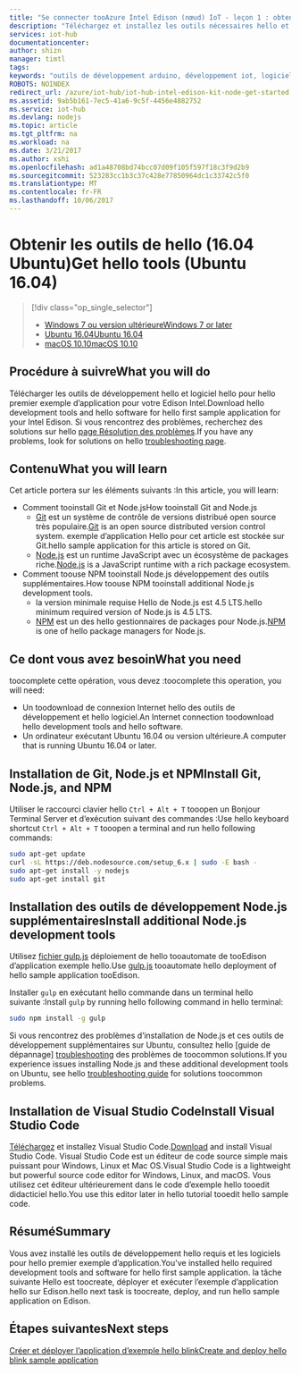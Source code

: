 ```yaml
---
title: "Se connecter tooAzure Intel Edison (nœud) IoT - leçon 1 : obtenir les outils (Ubuntu) | Documents Microsoft"
description: "Téléchargez et installez les outils nécessaires hello et des logiciels pour hello premier exemple d’application pour Edison sur Ubuntu."
services: iot-hub
documentationcenter: 
author: shizn
manager: timtl
tags: 
keywords: "outils de développement arduino, développement iot, logiciel iot, logiciel internet des objets, installer git sur ubuntu, installer node js ubuntu"
ROBOTS: NOINDEX
redirect_url: /azure/iot-hub/iot-hub-intel-edison-kit-node-get-started
ms.assetid: 9ab5b161-7ec5-41a6-9c5f-4456e4882752
ms.service: iot-hub
ms.devlang: nodejs
ms.topic: article
ms.tgt_pltfrm: na
ms.workload: na
ms.date: 3/21/2017
ms.author: xshi
ms.openlocfilehash: ad1a48708bd74bcc07d09f105f597f18c3f9d2b9
ms.sourcegitcommit: 523283cc1b3c37c428e77850964dc1c33742c5f0
ms.translationtype: MT
ms.contentlocale: fr-FR
ms.lasthandoff: 10/06/2017
---
```

# <a name="get-hello-tools-ubuntu-1604"></a><span data-ttu-id="1f4bb-104">Obtenir les outils de hello (16.04 Ubuntu)</span><span class="sxs-lookup"><span data-stu-id="1f4bb-104">Get hello tools (Ubuntu 16.04)</span></span>

> [!div class="op_single_selector"]
> * <span data-ttu-id="1f4bb-105">[Windows 7 ou version ultérieure][windows]</span><span class="sxs-lookup"><span data-stu-id="1f4bb-105">[Windows 7 or later][windows]</span></span>
> * <span data-ttu-id="1f4bb-106">[Ubuntu 16.04][ubuntu]</span><span class="sxs-lookup"><span data-stu-id="1f4bb-106">[Ubuntu 16.04][ubuntu]</span></span>
> * <span data-ttu-id="1f4bb-107">[macOS 10.10][macos]</span><span class="sxs-lookup"><span data-stu-id="1f4bb-107">[macOS 10.10][macos]</span></span>

## <a name="what-you-will-do"></a><span data-ttu-id="1f4bb-108">Procédure à suivre</span><span class="sxs-lookup"><span data-stu-id="1f4bb-108">What you will do</span></span>
<span data-ttu-id="1f4bb-109">Télécharger les outils de développement hello et logiciel hello pour hello premier exemple d’application pour votre Edison Intel.</span><span class="sxs-lookup"><span data-stu-id="1f4bb-109">Download hello development tools and hello software for hello first sample application for your Intel Edison.</span></span> <span data-ttu-id="1f4bb-110">Si vous rencontrez des problèmes, recherchez des solutions sur hello [page Résolution des problèmes][troubleshooting].</span><span class="sxs-lookup"><span data-stu-id="1f4bb-110">If you have any problems, look for solutions on hello [troubleshooting page][troubleshooting].</span></span>

## <a name="what-you-will-learn"></a><span data-ttu-id="1f4bb-111">Contenu</span><span class="sxs-lookup"><span data-stu-id="1f4bb-111">What you will learn</span></span>
<span data-ttu-id="1f4bb-112">Cet article portera sur les éléments suivants :</span><span class="sxs-lookup"><span data-stu-id="1f4bb-112">In this article, you will learn:</span></span>

* <span data-ttu-id="1f4bb-113">Comment tooinstall Git et Node.js</span><span class="sxs-lookup"><span data-stu-id="1f4bb-113">How tooinstall Git and Node.js</span></span>
  * <span data-ttu-id="1f4bb-114">[Git](https://git-scm.com) est un système de contrôle de versions distribué open source très populaire.</span><span class="sxs-lookup"><span data-stu-id="1f4bb-114">[Git](https://git-scm.com) is an open source distributed version control system.</span></span> <span data-ttu-id="1f4bb-115">exemple d’application Hello pour cet article est stockée sur Git.</span><span class="sxs-lookup"><span data-stu-id="1f4bb-115">hello sample application for this article is stored on Git.</span></span>
  * <span data-ttu-id="1f4bb-116">[Node.js](https://nodejs.org/en/) est un runtime JavaScript avec un écosystème de packages riche.</span><span class="sxs-lookup"><span data-stu-id="1f4bb-116">[Node.js](https://nodejs.org/en/) is a JavaScript runtime with a rich package ecosystem.</span></span>
* <span data-ttu-id="1f4bb-117">Comment toouse NPM tooinstall Node.js développement des outils supplémentaires.</span><span class="sxs-lookup"><span data-stu-id="1f4bb-117">How toouse NPM tooinstall additional Node.js development tools.</span></span>
  * <span data-ttu-id="1f4bb-118">la version minimale requise Hello de Node.js est 4.5 LTS.</span><span class="sxs-lookup"><span data-stu-id="1f4bb-118">hello minimum required version of Node.js is 4.5 LTS.</span></span>
  * <span data-ttu-id="1f4bb-119">[NPM](https://www.npmjs.com) est un des hello gestionnaires de packages pour Node.js.</span><span class="sxs-lookup"><span data-stu-id="1f4bb-119">[NPM](https://www.npmjs.com) is one of hello package managers for Node.js.</span></span>

## <a name="what-you-need"></a><span data-ttu-id="1f4bb-120">Ce dont vous avez besoin</span><span class="sxs-lookup"><span data-stu-id="1f4bb-120">What you need</span></span>
<span data-ttu-id="1f4bb-121">toocomplete cette opération, vous devez :</span><span class="sxs-lookup"><span data-stu-id="1f4bb-121">toocomplete this operation, you will need:</span></span>
* <span data-ttu-id="1f4bb-122">Un toodownload de connexion Internet hello des outils de développement et hello logiciel.</span><span class="sxs-lookup"><span data-stu-id="1f4bb-122">An Internet connection toodownload hello development tools and hello software.</span></span>
* <span data-ttu-id="1f4bb-123">Un ordinateur exécutant Ubuntu 16.04 ou version ultérieure.</span><span class="sxs-lookup"><span data-stu-id="1f4bb-123">A computer that is running Ubuntu 16.04 or later.</span></span>

## <a name="install-git-nodejs-and-npm"></a><span data-ttu-id="1f4bb-124">Installation de Git, Node.js et NPM</span><span class="sxs-lookup"><span data-stu-id="1f4bb-124">Install Git, Node.js, and NPM</span></span>
<span data-ttu-id="1f4bb-125">Utiliser le raccourci clavier hello `Ctrl + Alt + T` tooopen un Bonjour Terminal Server et d’exécution suivant des commandes :</span><span class="sxs-lookup"><span data-stu-id="1f4bb-125">Use hello keyboard shortcut `Ctrl + Alt + T` tooopen a terminal and run hello following commands:</span></span>

```bash
sudo apt-get update
curl -sL https://deb.nodesource.com/setup_6.x | sudo -E bash -
sudo apt-get install -y nodejs
sudo apt-get install git
```

## <a name="install-additional-nodejs-development-tools"></a><span data-ttu-id="1f4bb-126">Installation des outils de développement Node.js supplémentaires</span><span class="sxs-lookup"><span data-stu-id="1f4bb-126">Install additional Node.js development tools</span></span>
<span data-ttu-id="1f4bb-127">Utilisez [fichier gulp.js](http://gulpjs.com) déploiement de hello tooautomate de tooEdison d’application exemple hello.</span><span class="sxs-lookup"><span data-stu-id="1f4bb-127">Use [gulp.js](http://gulpjs.com) tooautomate hello deployment of hello sample application tooEdison.</span></span>

<span data-ttu-id="1f4bb-128">Installer `gulp` en exécutant hello commande dans un terminal hello suivante :</span><span class="sxs-lookup"><span data-stu-id="1f4bb-128">Install `gulp` by running hello following command in hello terminal:</span></span>

```bash
sudo npm install -g gulp
```

<span data-ttu-id="1f4bb-129">Si vous rencontrez des problèmes d’installation de Node.js et ces outils de développement supplémentaires sur Ubuntu, consultez hello [guide de dépannage] [ troubleshooting] des problèmes de toocommon solutions.</span><span class="sxs-lookup"><span data-stu-id="1f4bb-129">If you experience issues installing Node.js and these additional development tools on Ubuntu, see hello [troubleshooting guide][troubleshooting] for solutions toocommon problems.</span></span>

## <a name="install-visual-studio-code"></a><span data-ttu-id="1f4bb-130">Installation de Visual Studio Code</span><span class="sxs-lookup"><span data-stu-id="1f4bb-130">Install Visual Studio Code</span></span>
<span data-ttu-id="1f4bb-131">[Téléchargez](https://code.visualstudio.com/docs/setup/linux) et installez Visual Studio Code.</span><span class="sxs-lookup"><span data-stu-id="1f4bb-131">[Download](https://code.visualstudio.com/docs/setup/linux) and install Visual Studio Code.</span></span> <span data-ttu-id="1f4bb-132">Visual Studio Code est un éditeur de code source simple mais puissant pour Windows, Linux et Mac OS.</span><span class="sxs-lookup"><span data-stu-id="1f4bb-132">Visual Studio Code is a lightweight but powerful source code editor for Windows, Linux, and macOS.</span></span> <span data-ttu-id="1f4bb-133">Vous utilisez cet éditeur ultérieurement dans le code d’exemple hello tooedit didacticiel hello.</span><span class="sxs-lookup"><span data-stu-id="1f4bb-133">You use this editor later in hello tutorial tooedit hello sample code.</span></span>

## <a name="summary"></a><span data-ttu-id="1f4bb-134">Résumé</span><span class="sxs-lookup"><span data-stu-id="1f4bb-134">Summary</span></span>
<span data-ttu-id="1f4bb-135">Vous avez installé les outils de développement hello requis et les logiciels pour hello premier exemple d’application.</span><span class="sxs-lookup"><span data-stu-id="1f4bb-135">You've installed hello required development tools and software for hello first sample application.</span></span> <span data-ttu-id="1f4bb-136">la tâche suivante Hello est toocreate, déployer et exécuter l’exemple d’application hello sur Edison.</span><span class="sxs-lookup"><span data-stu-id="1f4bb-136">hello next task is toocreate, deploy, and run hello sample application on Edison.</span></span>

## <a name="next-steps"></a><span data-ttu-id="1f4bb-137">Étapes suivantes</span><span class="sxs-lookup"><span data-stu-id="1f4bb-137">Next steps</span></span>
<span data-ttu-id="1f4bb-138">[Créer et déployer l’application d’exemple hello blink][create-and-deploy-the-blink-application]</span><span class="sxs-lookup"><span data-stu-id="1f4bb-138">[Create and deploy hello blink sample application][create-and-deploy-the-blink-application]</span></span>
<!-- Images and links -->

[troubleshooting]: iot-hub-intel-edison-kit-node-troubleshooting.md
[create-and-deploy-the-blink-application]: iot-hub-intel-edison-kit-node-lesson1-deploy-blink-app.md
[windows]: iot-hub-intel-edison-kit-node-lesson1-get-the-tools-win32.md
[ubuntu]: iot-hub-intel-edison-kit-node-lesson1-get-the-tools-ubuntu.md
[macos]: iot-hub-intel-edison-kit-node-lesson1-get-the-tools-mac.md
